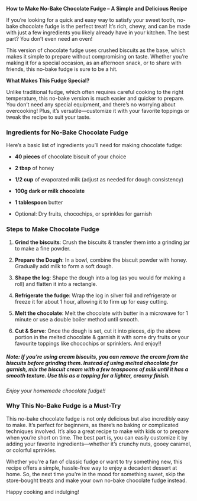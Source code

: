 **How to Make No-Bake Chocolate Fudge – A Simple and Delicious Recipe** 

If you’re looking for a quick and easy way to satisfy your sweet tooth, no-bake chocolate fudge is the perfect treat! It’s rich, chewy, and can be made with just a few ingredients you likely already have in your kitchen. The best part? You don’t even need an oven!

This version of chocolate fudge uses crushed biscuits as the base, which makes it simple to prepare without compromising on taste. Whether you’re making it for a special occasion, as an afternoon snack, or to share with friends, this no-bake fudge is sure to be a hit.

**What Makes This Fudge Special?**

Unlike traditional fudge, which often requires careful cooking to the right temperature, this no-bake version is much easier and quicker to prepare. You don’t need any special equipment, and there’s no worrying about overcooking! Plus, it’s versatile—customize it with your favorite toppings or tweak the recipe to suit your taste.

### Ingredients for No-Bake Chocolate Fudge

Here’s a basic list of ingredients you’ll need for making chocolate fudge:

- **40 pieces** of chocolate biscuit of your choice
- **2 tbsp** of honey
- **1/2 cup** of evaporated milk (adjust as needed for dough consistency)
- **100g dark or milk chocolate**
- **1 tablespoon** butter

- Optional: Dry fruits, chocochips, or sprinkles for garnish

### Steps to Make Chocolate Fudge

1. **Grind the biscuits**: Crush the biscuits & transfer them into a grinding jar to make a fine powder.
   
2. **Prepare the Dough**: In a bowl, combine the biscuit powder with honey. Gradually add milk to form a soft dough.

3. **Shape the log**: Shape the dough into a log (as you would for making a roll) and flatten it into a rectangle.

4. **Refrigerate the fudge**: Wrap the log in silver foil and refrigerate or freeze it for about 1 hour, allowing it to firm up for easy cutting.

5. **Melt the chocolate**: Melt the chocolate with butter in a microwave for 1 minute or use a double boiler method until smooth.

7. **Cut & Serve**: Once the dough is set, cut it into pieces, dip the above portion in the melted chocolate & garnish it with some dry fruits or your favourite toppings like chocochips or sprinklers. And enjoy!!

##### *Note: If you’re using cream biscuits, you can remove the cream from the biscuits before grinding them. Instead of using melted chocolate for garnish, mix the biscuit cream with a few teaspoons of milk until it has a smooth texture. Use this as a topping for a lighter, creamy finish.*

*Enjoy your homemade chocolate fudge!!*

### Why This No-Bake Fudge is a Must-Try

This no-bake chocolate fudge is not only delicious but also incredibly easy to make. It’s perfect for beginners, as there’s no baking or complicated techniques involved. It’s also a great recipe to make with kids or to prepare when you’re short on time. The best part is, you can easily customize it by adding your favorite ingredients—whether it’s crunchy nuts, gooey caramel, or colorful sprinkles.

Whether you're a fan of classic fudge or want to try something new, this recipe offers a simple, hassle-free way to enjoy a decadent dessert at home. So, the next time you're in the mood for something sweet, skip the store-bought treats and make your own no-bake chocolate fudge instead.

Happy cooking and indulging!

